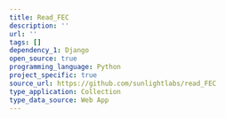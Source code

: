 ```yaml
---
title: Read_FEC
description: ''
url: ''
tags: []
dependency_1: Django
open_source: true
programming_language: Python
project_specific: true
source_url: https://github.com/sunlightlabs/read_FEC
type_application: Collection
type_data_source: Web App
---
```

